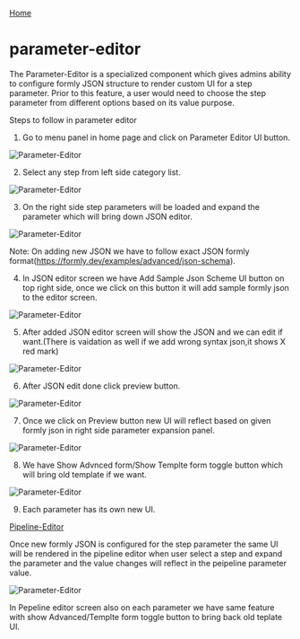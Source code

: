 [Home](readme.md)
# parameter-editor 
The Parameter-Editor is a specialized component which gives admins ability to configure formly JSON structure to render custom UI for a step parameter. Prior to this feature, a user would need to choose the step parameter from different options based on its value purpose.

Steps to follow in parameter editor

1) Go to menu panel in home page and click on Parameter Editor UI button. 

![Parameter-Editor](images/home_menu_parameterscreen_button.PNG)

2) Select any step from left side category list. 

![Parameter-Editor](images/select_parameterstep.PNG)

3) On the right side step parameters will be loaded and expand the parameter which will bring down JSON editor.

![Parameter-Editor](images/afterClick_parameter_expansion_panel.PNG)

Note: On adding new JSON we have to follow exact JSON formly format(https://formly.dev/examples/advanced/json-schema).

4) In JSON editor screen we have Add Sample Json Scheme UI button on top right side, once we click on this button it will add sample formly json to the editor screen. 

![Parameter-Editor](images/add_sample_json_schema_button.PNG)

5) After added JSON editor screen will show the JSON and we can edit if want.(There is vaidation as well if we add wrong syntax json,it shows X red mark)

![Parameter-Editor](images/Json_validation.PNG)

6) After JSON edit done click preview button.

![Parameter-Editor](images/pipeline_ui_with_parameter_json_added.png) 

7) Once we click on Preview button new UI will reflect based on given formly json in right side parameter expansion panel.

![Parameter-Editor](images/parameter_ui_render.png) 

8) We have Show Advnced form/Show Templte form toggle button which will bring old template if we want.
  
  ![Parameter-Editor](images/show_adanvced_show_template.PNG) 

9) Each parameter has its own new UI.

[Pipeline-Editor](pipeline-editor.md)

Once new formly JSON is configured for the step parameter the same UI will be rendered in the pipeline editor when user select a step and expand the parameter and the value changes will reflect in the peipeline parameter value.

![Parameter-Editor](images/pipeline_ui_with_parameter_json_added.png)

In Pepeline editor screen also on each parameter we have same feature with show Advanced/Templte form toggle button to bring back old teplate UI.
